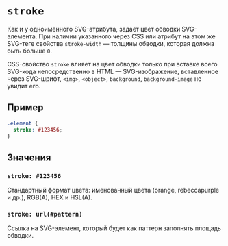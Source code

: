 # `stroke`

Как и у одноимённого SVG-атрибута, задаёт цвет обводки SVG-элемента. При наличии указанного через CSS или атрибут на этом же SVG-теге свойства `stroke-width` — толщины обводки, которая должна быть больше `0`.

CSS-свойство `stroke` влияет на цвет обводки только при вставке всего SVG-кода непосредственно в HTML — SVG-изображение,
вставленное через SVG-шрифт, `<img>`, `<object>`, `background`, `background-image` не увидит его.

## Пример

```css
.element {
  stroke: #123456;
}
```

## Значения

### `stroke: #123456`

Cтандартный формат цвета: именованный цвета (orange, rebeccapurple и др.), RGB(A), HEX и HSL(A).

### `stroke: url(#pattern)`

Ссылка на SVG-элемент, который будет как паттерн заполнять площадь обводки.
